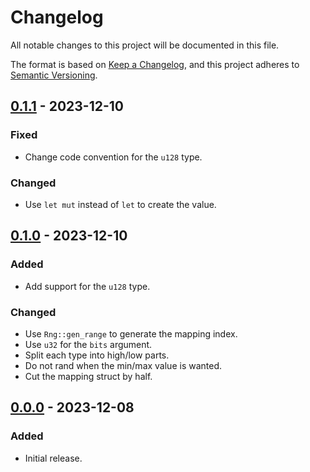 # Changelog

All notable changes to this project will be documented in this file.

The format is based on [Keep a Changelog](https://keepachangelog.com/en/1.0.0/),
and this project adheres to [Semantic Versioning](https://semver.org/spec/v2.0.0.html).

## [0.1.1] - 2023-12-10

### Fixed

- Change code convention for the `u128` type.

### Changed

- Use `let mut` instead of `let` to create the value.

## [0.1.0] - 2023-12-10

### Added

- Add support for the `u128` type.

### Changed

- Use `Rng::gen_range` to generate the mapping index.
- Use `u32` for the `bits` argument.
- Split each type into high/low parts.
- Do not rand when the min/max value is wanted.
- Cut the mapping struct by half.

## [0.0.0] - 2023-12-08

### Added

- Initial release.

[0.1.1]: https://github.com/ventaquil/rand-bits/compare/v0.1.0...v0.1.1
[0.1.0]: https://github.com/ventaquil/rand-bits/compare/v0.0.0...v0.1.0
[0.0.0]: https://github.com/ventaquil/rand-bits/releases/tag/v0.0.0
